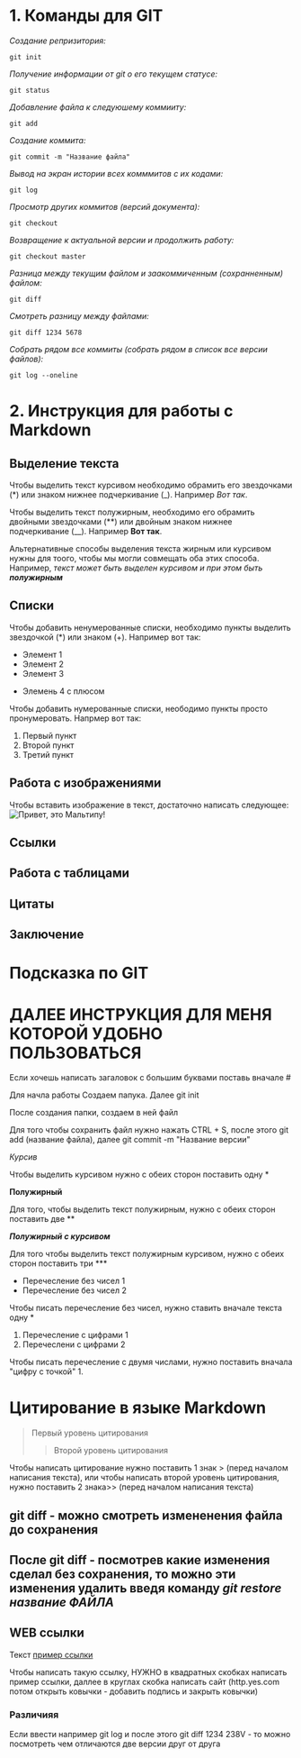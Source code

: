 # 1. Команды для GIT
*Создание репризитория:*
```
git init
```
*Получение информации от git о его текущем статусе:*
```
git status
```
*Добавление файла к следуюшему коммииту:* 
```
git add
```
*Создание коммита:*
```
git commit -m "Название файла"
```
*Вывод на экран истории всех комммитов с их кодами:*
```
git log
```
*Просмотр других коммитов (версий документа):*
```
git checkout
```
*Возвращение к актуальной версии и продолжить работу:*
```
git checkout master
```
*Разница между текущим файлом и заакоммиченным (сохранненным) файлом:*
``` 
git diff
```
*Смотреть разницу между файлами:*
```
git diff 1234 5678
```
*Собрать рядом все коммиты (собрать рядом в список все версии файлов):*
```
git log --oneline
```

# 2. Инструкция для работы с Markdown

## Выделение текста

Чтобы выделить текст курсивом необходимо обрамить его звездочками (*) или знаком нижнее подчеркивание (_). Например *Вот так*.

Чтобы выделить текст полужирным, необходимо его обрамить двойными звездочками (**) или двойным знаком нижнее подчеркивание (__). Например **Вот так**.

Альтернативные способы выделения текста жирным или курсивом нужны для тоого, чтобы мы могли совмещать оба этих способа. Например, _текст может быть выделен курсивом и при этом быть **полужирным**_

## Списки
Чтобы добавить ненумерованные списки, необходимо пункты выделить звездочкой (*) или знаком (+). Например вот так:
* Элемент 1
* Элемент 2
* Элемент 3 
+ Элемень 4 с плюсом


Чтобы добавить нумерованные списки, неободимо пункты просто пронумеровать. Напрмер вот так:
1. Первый пункт
2. Второй пункт 
3. Третий пункт

## Работа с изображениями 

Чтобы вставить изображение в текст, достаточно написать следующее:
![Привет, это Мальтипу!](Мальтипу.jpg)

## Ссылки

## Работа с таблицами

## Цитаты 

## Заключение

# Подсказка по GIT





# ДАЛЕЕ ИНСТРУКЦИЯ ДЛЯ МЕНЯ КОТОРОЙ УДОБНО ПОЛЬЗОВАТЬСЯ

Если хочешь написать загаловок с большим буквами поставь вначале #

Для начла работы Создаем папука. Далее git init 

После создания папки, создаем в ней файл

Для того чтобы сохранить файл нужно нажать CTRL + S, после этого git add (название файла), далее git commit -m "Название версии"

*Курсив*

Чтобы выделить курсивом нужно с обеих сторон поставить одну *

**Полужирный**

Для того, чтобы выделить текст полужирным, нужно с обеих сторон поставить две **

***Полужирный с курсивом***

Для того чтобы выделить текст полужирным курсивом, нужно с обеих сторон поставить три ***

* Перечесление без чисел 1
* Перечесление без чисел 2 

Чтобы писать перечесление без чисел, нужно ставить вначале текста одну * 

1. Перечесление с цифрами 1
2. Перечеслени с цифрами 2 

Чтобы писать перечесление с двумя числами, нужно поставить вначала "цифру с точкой" 1.

# **Цитирование в языке Markdown**

>Первый уровень цитирования
>>Второй уровень цитирования 

Чтобы написать цитирование нужно поставить 1 знак > (перед началом написания текста), или чтобы написать второй уровень цитирования, нужно поставить 2 знака>> (перед началом написания текста)

## git diff - можно смотреть измененения файла до сохранения 

## После git diff - посмотрев какие изменения сделал без сохранения, то можно эти изменения удалить введя команду ***git restore название ФАЙЛА***

## WEB ссылки
Текст [пример ссылки](http.example.com "ССылка подсказка")

Чтобы написать такую ссылку, НУЖНО в квадратных скобках написать пример ссылки, даллее в круглах скобка написать сайт (http.yes.com потом открыть ковычки - добавить подпись и закрыть ковычки)

### Различияя
Если ввести например git log и после этого git diff 1234 238V - то можно посмотреть чем отличаются две версии друг от друга